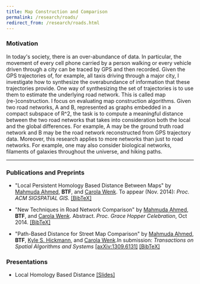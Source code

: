 ```yaml
---
title: Map Construction and Comparison
permalink: /research/roads/
redirect_from: /research/roads.html
---
```


### Motivation

In today's society, there is an over-abundance of data. 
In particular, the movement of every cell phone carried by a person walking or every vehicle driven through a city can be traced by GPS and then recorded. 
Given the GPS trajectories of, for example, all taxis driving through a major city, 
I investigate how to synthesize the overabundance of information that these trajectories provide. 
One way of synthesizing the set of trajectories is to use them to estimate the underlying road network. 
This is called map (re-)construction. 
I focus on evaluating map construction algorithms. 
Given two road networks, A and B, represented as graphs embedded in a compact subspace of R^2, the task is to compute a meaningful distance between the two road networks 
that takes into consideration both the local and the global differences. 
For example, A may be the ground truth road network and B may be the road network reconstructed from GPS trajectory data. 
Moreover, this research applies to more networks than just to road networks. 
For example, one may also consider biological networks, filaments of galaxies throughout the universe, and hiking paths.

---

### Publications and Preprints

* "Local Persistent Homology Based Distance Between Maps" 
by [Mahmuda Ahmed](http://www.cs.utsa.edu/~mahmed/index.htm), **BTF**, and [Carola Wenk](http://www.cs.tulane.edu/~carola/).
To appear (Nov. 2014): *Proc. ACM SIGSPATIAL GIS.*
[[BibTeX]](https://www.cs.montana.edu/brittany/bibtex/2014-LH-dist.bib)

* "New Techniques in Road Network Comparison" by [Mahmuda Ahmed](http://www.cs.utsa.edu/~mahmed/index.htm), **BTF**, and [Carola Wenk](http://www.cs.tulane.edu/~carola/). Abstract.
*Proc. Grace Hopper Celebration*, Oct 2014.
[[BibTeX]](https://www.cs.montana.edu/brittany/bibtex/ghc.bib)

* "Path-Based Distance for Street Map Comparison" 
by [Mahmuda Ahmed](http://www.cs.utsa.edu/~mahmed/index.htm), **BTF**, [Kyle S. Hickmann](https://www.lanl.gov/projects/mathematical-computational-epidemiology/hickman.php), and [Carola Wenk](http://www.cs.tulane.edu/~carola/).In submission: *Transactions on Spatial Algorithms and Systems* [[axXiv:1309.6131]](https://arxiv.org/abs/1309.6131) [[BibTeX]](https://www.cs.montana.edu/brittany/bibtex/2014-pbdist.bib)

### Presentations
* Local Homology Based Distance <a href="../../assets/fasy_lhdist_slides.pdf">[Slides]</a>
